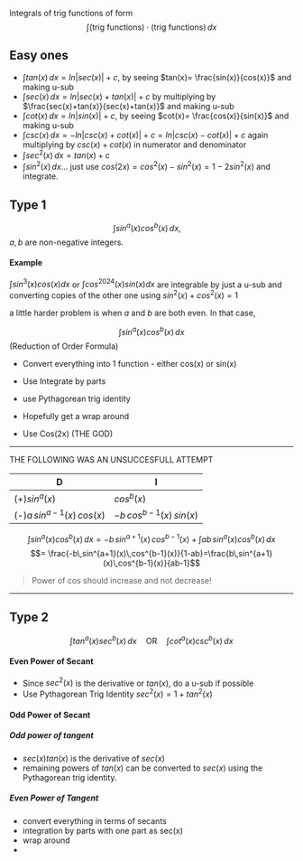 Integrals of trig functions of form $$\int (\text{trig functions})\cdot (\text{trig functions})\,dx$$
## Easy ones 
- $\int tan(x)\, dx = ln|sec(x)|+c$, by seeing $tan(x)= \frac{sin(x)}{cos(x)}$ and making u-sub
- $\int sec(x)\,dx = ln|sec(x)+tan(x)|+c$ by multiplying by $\frac{sec(x)+tan(x)}{sec(x)+tan(x)}$ and making u-sub
- $\int cot(x)\, dx = ln|sin(x)|+c$, by seeing $cot(x)= \frac{cos(x)}{sin(x)}$ and making u-sub
- $\int csc(x)\,dx = -ln|csc(x)+cot(x)|+c = ln|csc(x)-cot(x)|+c$ again multiplying by $csc(x)+cot(x)$ in numerator and denominator
- $\int sec^2(x)\,dx=tan(x)+c$
- $\int sin^2(x)\,dx$... just use $cos(2x)=cos^2(x)-sin^2(x)=1-2sin^2(x)$ and integrate.


## Type 1
$$\int sin^a(x)cos^b(x)\,dx,\quad$$ $a, b$ are non-negative integers.

#### Example 
$\int sin^3(x)cos(x)dx$ or $\int cos^{2024}(x)sin(x)dx$ are integrable by just a u-sub and converting copies of the other one using $sin^2(x)+cos^2(x)=1$

a little harder problem is when $a$ and $b$ are both even.
In that case, 

$$\int sin^a(x)cos^b(x)\,dx$$
(Reduction of Order Formula)
- Convert everything into 1 function - either cos(x) or sin(x)
- Use Integrate by parts
- use Pythagorean trig identity
- Hopefully get a wrap around

- Use Cos(2x) (THE GOD)



---
THE FOLLOWING WAS AN UNSUCCESFULL ATTEMPT

| D                            | I                          |
| ---------------------------- | -------------------------- |
| (+)$sin^a(x)$                | $cos^b(x)$                 |
| (-)$a\,sin^{a-1}(x)\,cos(x)$ | $-b\,cos^{b-1}(x)\,sin(x)$ |

$$\int sin^a(x)cos^b(x)\,dx= -b\,sin^{a+1}(x)\,cos^{b-1}(x)+\int ab \, sin^a(x)cos^b(x)\,dx$$
$$= \frac{-b\,sin^{a+1}(x)\,cos^{b-1}(x)}{1-ab}=\frac{b\,sin^{a+1}(x)\,cos^{b-1}(x)}{ab-1}$$

>Power of cos should increase and not decrease!
---

## Type 2
$$\int tan^a(x)sec^b(x)\,dx\quad\text{OR}\quad \int cot^a(x)csc^b(x)\,dx$$
#### Even Power of Secant
- Since $sec^2(x)$ is the derivative or $tan(x)$, do a u-sub if possible 
- Use Pythagorean Trig Identity $sec^2(x)=1+tan^2(x)$
#### Odd Power of Secant 
##### Odd power of tangent
- $sec(x)tan(x)$ is the derivative of $sec(x)$
- remaining powers of $tan(x)$ can be converted to $sec(x)$ using the Pythagorean trig identity.

##### Even Power of Tangent 
- convert everything in terms of secants
- integration by parts with one part as sec(x)
- wrap around 
- 